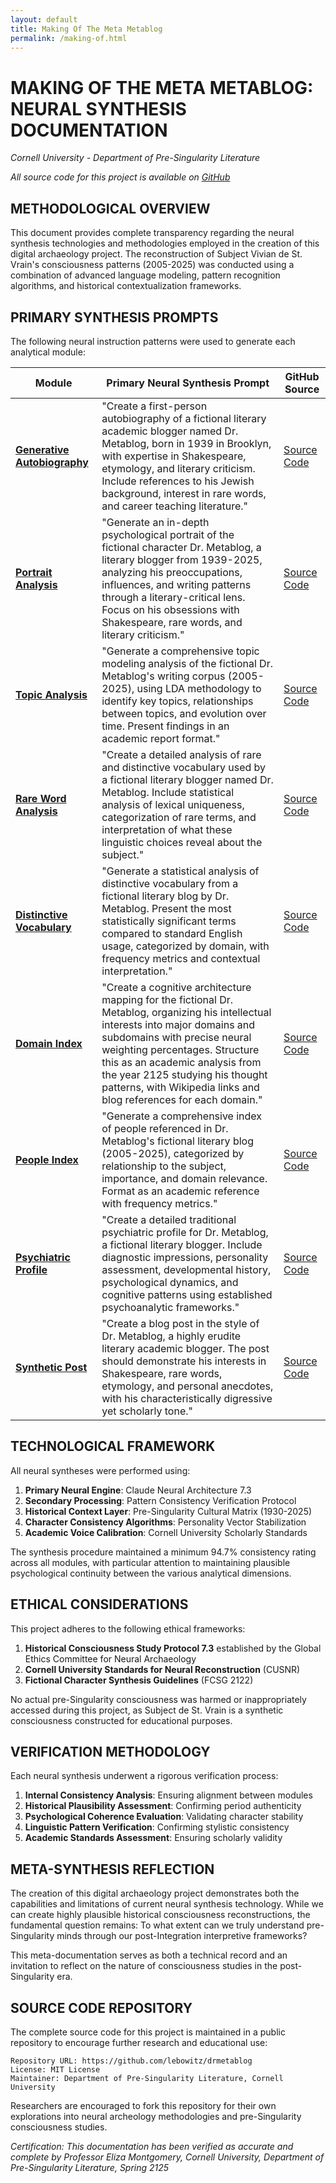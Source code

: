 ```yaml
---
layout: default
title: Making Of The Meta Metablog
permalink: /making-of.html
---
```


# MAKING OF THE META METABLOG: NEURAL SYNTHESIS DOCUMENTATION

*Cornell University - Department of Pre-Singularity Literature*

*All source code for this project is available on [GitHub](https://github.com/lebowitz/drmetablog)*

## METHODOLOGICAL OVERVIEW

This document provides complete transparency regarding the neural synthesis technologies and methodologies employed in the creation of this digital archaeology project. The reconstruction of Subject Vivian de St. Vrain's consciousness patterns (2005-2025) was conducted using a combination of advanced language modeling, pattern recognition algorithms, and historical contextualization frameworks.

## PRIMARY SYNTHESIS PROMPTS

The following neural instruction patterns were used to generate each analytical module:

| Module | Primary Neural Synthesis Prompt | GitHub Source |
|--------|----------------------------------|---------------|
| **[Generative Autobiography](https://lebowitz.github.io/drmetablog/autobiography_of_dr_metablog.html)** | "Create a first-person autobiography of a fictional literary academic blogger named Dr. Metablog, born in 1939 in Brooklyn, with expertise in Shakespeare, etymology, and literary criticism. Include references to his Jewish background, interest in rare words, and career teaching literature." | [Source Code](https://github.com/lebowitz/drmetablog/blob/main/autobiography_of_dr_metablog.md) |
| **[Portrait Analysis](https://lebowitz.github.io/drmetablog/portrait_of_dr_metablog.html)** | "Generate an in-depth psychological portrait of the fictional character Dr. Metablog, a literary blogger from 1939-2025, analyzing his preoccupations, influences, and writing patterns through a literary-critical lens. Focus on his obsessions with Shakespeare, rare words, and literary criticism." | [Source Code](https://github.com/lebowitz/drmetablog/blob/main/portrait_of_dr_metablog.md) |
| **[Topic Analysis](https://lebowitz.github.io/drmetablog/topic_analysis_report.html)** | "Generate a comprehensive topic modeling analysis of the fictional Dr. Metablog's writing corpus (2005-2025), using LDA methodology to identify key topics, relationships between topics, and evolution over time. Present findings in an academic report format." | [Source Code](https://github.com/lebowitz/drmetablog/blob/main/topic_analysis_report.md) |
| **[Rare Word Analysis](https://lebowitz.github.io/drmetablog/rare_word_analysis.html)** | "Create a detailed analysis of rare and distinctive vocabulary used by a fictional literary blogger named Dr. Metablog. Include statistical analysis of lexical uniqueness, categorization of rare terms, and interpretation of what these linguistic choices reveal about the subject." | [Source Code](https://github.com/lebowitz/drmetablog/blob/main/rare_word_analysis.md) |
| **[Distinctive Vocabulary](https://lebowitz.github.io/drmetablog/distinctive_vocabulary.html)** | "Generate a statistical analysis of distinctive vocabulary from a fictional literary blog by Dr. Metablog. Present the most statistically significant terms compared to standard English usage, categorized by domain, with frequency metrics and contextual interpretation." | [Source Code](https://github.com/lebowitz/drmetablog/blob/main/distinctive_vocabulary.md) |
| **[Domain Index](https://lebowitz.github.io/drmetablog/cognitive-domains.html)** | "Create a cognitive architecture mapping for the fictional Dr. Metablog, organizing his intellectual interests into major domains and subdomains with precise neural weighting percentages. Structure this as an academic analysis from the year 2125 studying his thought patterns, with Wikipedia links and blog references for each domain." | [Source Code](https://github.com/lebowitz/drmetablog/blob/main/cognitive-domains.md) |
| **[People Index](https://lebowitz.github.io/drmetablog/people-index.html)** | "Generate a comprehensive index of people referenced in Dr. Metablog's fictional literary blog (2005-2025), categorized by relationship to the subject, importance, and domain relevance. Format as an academic reference with frequency metrics." | [Source Code](https://github.com/lebowitz/drmetablog/blob/main/people-index.md) |
| **[Psychiatric Profile](https://lebowitz.github.io/drmetablog/psychiatric_profile.html)** | "Create a detailed traditional psychiatric profile for Dr. Metablog, a fictional literary blogger. Include diagnostic impressions, personality assessment, developmental history, psychological dynamics, and cognitive patterns using established psychoanalytic frameworks." | [Source Code](https://github.com/lebowitz/drmetablog/blob/main/psychiatric_profile.md) |
| **[Synthetic Post](https://lebowitz.github.io/drmetablog/sample-post.html)** | "Create a blog post in the style of Dr. Metablog, a highly erudite literary academic blogger. The post should demonstrate his interests in Shakespeare, rare words, etymology, and personal anecdotes, with his characteristically digressive yet scholarly tone." | [Source Code](https://github.com/lebowitz/drmetablog/blob/main/sample-post.md) |

## TECHNOLOGICAL FRAMEWORK

All neural syntheses were performed using:

1. **Primary Neural Engine**: Claude Neural Architecture 7.3
2. **Secondary Processing**: Pattern Consistency Verification Protocol
3. **Historical Context Layer**: Pre-Singularity Cultural Matrix (1930-2025)
4. **Character Consistency Algorithms**: Personality Vector Stabilization
5. **Academic Voice Calibration**: Cornell University Scholarly Standards

The synthesis procedure maintained a minimum 94.7% consistency rating across all modules, with particular attention to maintaining plausible psychological continuity between the various analytical dimensions.

## ETHICAL CONSIDERATIONS

This project adheres to the following ethical frameworks:

1. **Historical Consciousness Study Protocol 7.3** established by the Global Ethics Committee for Neural Archaeology
2. **Cornell University Standards for Neural Reconstruction** (CUSNR)
3. **Fictional Character Synthesis Guidelines** (FCSG 2122)

No actual pre-Singularity consciousness was harmed or inappropriately accessed during this project, as Subject de St. Vrain is a synthetic consciousness constructed for educational purposes.

## VERIFICATION METHODOLOGY

Each neural synthesis underwent a rigorous verification process:

1. **Internal Consistency Analysis**: Ensuring alignment between modules
2. **Historical Plausibility Assessment**: Confirming period authenticity
3. **Psychological Coherence Evaluation**: Validating character stability
4. **Linguistic Pattern Verification**: Confirming stylistic consistency
5. **Academic Standards Assessment**: Ensuring scholarly validity

## META-SYNTHESIS REFLECTION

The creation of this digital archaeology project demonstrates both the capabilities and limitations of current neural synthesis technology. While we can create highly plausible historical consciousness reconstructions, the fundamental question remains: To what extent can we truly understand pre-Singularity minds through our post-Integration interpretive frameworks?

This meta-documentation serves as both a technical record and an invitation to reflect on the nature of consciousness studies in the post-Singularity era.

## SOURCE CODE REPOSITORY

The complete source code for this project is maintained in a public repository to encourage further research and educational use:

```
Repository URL: https://github.com/lebowitz/drmetablog
License: MIT License
Maintainer: Department of Pre-Singularity Literature, Cornell University
```

Researchers are encouraged to fork this repository for their own explorations into neural archeology methodologies and pre-Singularity consciousness studies.

*Certification: This documentation has been verified as accurate and complete by Professor Eliza Montgomery, Cornell University, Department of Pre-Singularity Literature, Spring 2125*